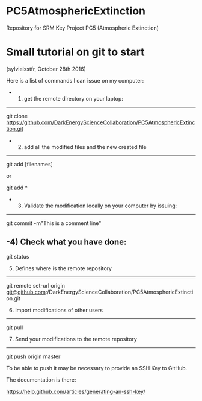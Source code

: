 # PC5AtmosphericExtinction
Repository for SRM Key Project PC5 (Atmospheric Extinction)



Small tutorial on git to start
================================
(sylvielsstfr, October 28th 2016)


Here is a list of commands I can issue on my computer:

- 1) get the remote directory on your laptop:
-------------------------------------------------
git clone https://github.com/DarkEnergyScienceCollaboration/PC5AtmosphericExtinction.git

- 2) add all the modified files and the new created file
--------------------------------------------------------
git add [filenames]

or

git add *

- 3) Validate the modification locally on your computer by issuing:
--------------------------------------------------------------------
git commit -m"This is a comment line"

-4) Check what you have done:
-------------------------------
git status

5) Defines where is the remote repository
-----------------------------------------

git remote set-url origin git@github.com:/DarkEnergyScienceCollaboration/PC5AtmosphericExtinction.git 

6) Import modifications of other users
------------------------------------

git pull


7) Send your modifications to the remote repository
----------------------------------------------------
git push origin master


To be able to push it may be necessary to provide an SSH Key to GitHub.

The documentation is there:

https://help.github.com/articles/generating-an-ssh-key/